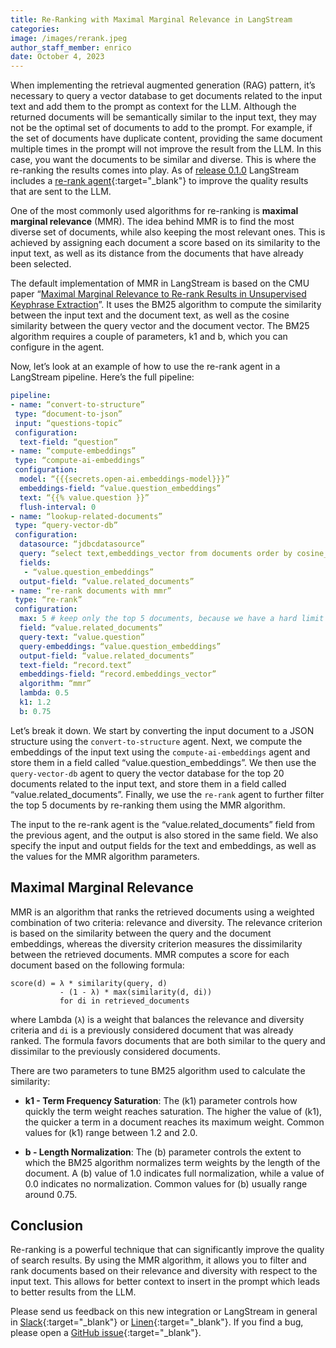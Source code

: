 ```yaml
---
title: Re-Ranking with Maximal Marginal Relevance in LangStream
categories:
image: /images/rerank.jpeg
author_staff_member: enrico
date: October 4, 2023
---
```


When implementing the retrieval augmented generation (RAG) pattern, it’s necessary to query a vector database to get documents related to the input text and add them to the prompt as context for the LLM. Although the returned documents will be semantically similar to the input text, they may not be the optimal set of documents to add to the prompt. For example, if the set of documents have duplicate content, providing the same document multiple times in the prompt will not improve the result from the LLM. In this case, you want the documents to be similar and diverse. This is where the re-ranking the results comes into play. As of [release 0.1.0](/changelog) LangStream includes a [re-rank agent](https://docs.langstream.ai/pipeline-agents/text-processors/rerank){:target="_blank"} to improve the quality results that are sent to the LLM.

One of the most commonly used algorithms for re-ranking is **maximal marginal relevance** (MMR). The idea behind MMR is to find the most diverse set of documents, while also keeping the most relevant ones. This is achieved by assigning each document a score based on its similarity to the input text, as well as its distance from the documents that have already been selected.

The default implementation of MMR in LangStream is based on the CMU paper “[Maximal Marginal Relevance to Re-rank Results in Unsupervised Keyphrase Extraction](https://www.cs.cmu.edu/~jgc/publication/The_Use_MMR_Diversity_Based_LTMIR_1998.pdf)”. It uses the BM25 algorithm to compute the similarity between the input text and the document text, as well as the cosine similarity between the query vector and the document vector. The BM25 algorithm requires a couple of parameters, k1 and b, which you can configure in the agent.

Now, let’s look at an example of how to use the re-rank agent in a LangStream pipeline. Here’s the full pipeline:

```yaml
pipeline:
- name: “convert-to-structure”
 type: “document-to-json”
 input: “questions-topic”
 configuration:
  text-field: “question”
- name: “compute-embeddings”
 type: “compute-ai-embeddings”
 configuration:
  model: “{{{secrets.open-ai.embeddings-model}}}”
  embeddings-field: “value.question_embeddings”
  text: “{{% value.question }}”
  flush-interval: 0
- name: “lookup-related-documents”
 type: “query-vector-db”
 configuration:
  datasource: “jdbcdatasource”
  query: “select text,embeddings_vector from documents order by cosine_similarity(embeddings_vector, cast(? as float array)) desc limit 20"
  fields:
   - “value.question_embeddings”
  output-field: “value.related_documents”
- name: “re-rank documents with mmr”
 type: “re-rank”
 configuration:
  max: 5 # keep only the top 5 documents, because we have a hard limit on the prompt size
  field: “value.related_documents”
  query-text: “value.question”
  query-embeddings: “value.question_embeddings”
  output-field: “value.related_documents”
  text-field: “record.text”
  embeddings-field: “record.embeddings_vector”
  algorithm: “mmr”
  lambda: 0.5
  k1: 1.2
  b: 0.75
```

Let’s break it down. We start by converting the input document to a JSON structure using the `convert-to-structure` agent. Next, we compute the embeddings of the input text using the `compute-ai-embeddings` agent and store them in a field called “value.question_embeddings”. We then use the `query-vector-db` agent to query the vector database for the top 20 documents related to the input text, and store them in a field called “value.related_documents”.
Finally, we use the `re-rank` agent to further filter the top 5 documents by re-ranking them using the MMR algorithm.

The input to the re-rank agent is the “value.related_documents” field from the previous agent, and the output is also stored in the same field. We also specify the input and output fields for the text and embeddings, as well as the values for the MMR algorithm parameters.

## Maximal Marginal Relevance
MMR is an algorithm that ranks the retrieved documents using a weighted combination of two criteria: relevance and diversity. The relevance criterion is based on the similarity between the query and the document embeddings, whereas the diversity criterion measures the dissimilarity between the retrieved documents.
MMR computes a score for each document based on the following formula:
```
score(d) = λ * similarity(query, d)
           - (1 - λ) * max(similarity(d, di))
           for di in retrieved_documents
```
where Lambda (`λ`) is a weight that balances the relevance and diversity criteria and `di` is a previously considered document that was already ranked.
The formula favors documents that are both similar to the query and dissimilar to the previously considered documents.

There are two parameters to tune BM25 algorithm used to calculate the similarity:

* **k1 - Term Frequency Saturation**: The \(k1\) parameter controls how quickly the term weight reaches saturation. The higher the value of \(k1\), the quicker a term in a document reaches its maximum weight. Common values for \(k1\) range between 1.2 and 2.0.


* **b - Length Normalization**: The \(b\) parameter controls the extent to which the BM25 algorithm normalizes term weights by the length of the document. A \(b\) value of 1.0 indicates full normalization, while a value of 0.0 indicates no normalization. Common values for \(b\) usually range around 0.75.


## Conclusion
Re-ranking is a powerful technique that can significantly improve the quality of search results. By using the MMR algorithm, it allows you to filter and rank documents based on their relevance and diversity with respect to the input text. This allows for better context to insert in the prompt which leads to better results from the LLM.

Please send us feedback on this new integration or LangStream in general in [Slack](https://join.slack.com/t/langstream/shared_invite/zt-21leloc9c-lNaGLdiecHuWU5N31L2AeQ){:target="_blank"} or [Linen](https://www.linen.dev/invite/langstream){:target="_blank"}. If you find a bug, please open a [GitHub issue](https://github.com/LangStream/langstream/issues){:target="_blank"}.
